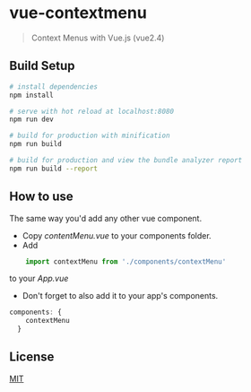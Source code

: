 # vue-contextmenu

> Context Menus with Vue.js (vue2.4)

## Build Setup

``` bash
# install dependencies
npm install

# serve with hot reload at localhost:8080
npm run dev

# build for production with minification
npm run build

# build for production and view the bundle analyzer report
npm run build --report
```
## How to use

The same way you'd add any other vue component.
- Copy *contentMenu.vue* to your components folder.
- Add 
``` javascript 
    import contextMenu from './components/contextMenu' 
``` 
to your *App.vue*
- Don't forget to also add it to your app's components. 
``` javascript
components: {
    contextMenu
  } 
  ```
  
  ## License

[MIT](http://opensource.org/licenses/MIT)